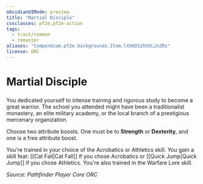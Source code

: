 ```yaml
---
obsidianUIMode: preview
title: "Martial Disciple"
cssclasses: pf2e,pf2e-action
tags:
  - trait/common
  - remaster
aliases: "Compendium.pf2e.backgrounds.Item.lX5KDS2hU5LihZRs"
license: ORC
---
```

# Martial Disciple

### 






You dedicated yourself to intense training and rigorous study to become a great warrior. The school you attended might have been a traditionalist monastery, an elite military academy, or the local branch of a prestigious mercenary organization.

Choose two attribute boosts. One must be to **Strength** or **Dexterity**, and one is a free attribute boost.

You're trained in your choice of the Acrobatics or Athletics skill. You gain a skill feat: [[Cat Fall|Cat Fall]] if you chose Acrobatics or [[Quick Jump|Quick Jump]] if you chose Athletics. You're also trained in the Warfare Lore skill.

*Source: Pathfinder Player Core*
*ORC*